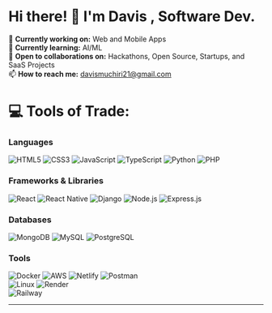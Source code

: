 <!-- [![](https://visitcount.itsvg.in/api?id=Muchiri-cmd&icon=4&color=0)](https://visitcount.itsvg.in)-->

# Hi there! 👋 I'm Davis , Software Dev.

🔭 **Currently working on:** Web and Mobile Apps  
🌱 **Currently learning:** AI/ML  
👯 **Open to collaborations on:** Hackathons, Open Source, Startups, and SaaS Projects  
📫 **How to reach me:** davismuchiri21@gmail.com  

# 💻 Tools of Trade:
### Languages
![HTML5](https://img.shields.io/badge/html5-%23E34F26.svg?style=for-the-badge&logo=html5&logoColor=white) 
![CSS3](https://img.shields.io/badge/css3-%231572B6.svg?style=for-the-badge&logo=css3&logoColor=white) 
![JavaScript](https://img.shields.io/badge/javascript-%23323330.svg?style=for-the-badge&logo=javascript&logoColor=%23F7DF1E) 
![TypeScript](https://img.shields.io/badge/typescript-%23007ACC.svg?style=for-the-badge&logo=typescript&logoColor=white) 
![Python](https://img.shields.io/badge/python-%233776AB.svg?style=for-the-badge&logo=python&logoColor=white) 
![PHP](https://img.shields.io/badge/php-%23777BB4.svg?style=for-the-badge&logo=php&logoColor=white)  

### Frameworks & Libraries
![React](https://img.shields.io/badge/react-%2320232a.svg?style=for-the-badge&logo=react&logoColor=%2361DAFB) 
![React Native](https://img.shields.io/badge/react_native-%2320232a.svg?style=for-the-badge&logo=react&logoColor=%2361DAFB) 
![Django](https://img.shields.io/badge/django-%23092E20.svg?style=for-the-badge&logo=django&logoColor=white) 
![Node.js](https://img.shields.io/badge/node.js-%2343853D.svg?style=for-the-badge&logo=node.js&logoColor=white) 
![Express.js](https://img.shields.io/badge/express.js-%23404d59.svg?style=for-the-badge&logo=express&logoColor=white)

### Databases
![MongoDB](https://img.shields.io/badge/mongodb-%234ea94b.svg?style=for-the-badge&logo=mongodb&logoColor=white) 
![MySQL](https://img.shields.io/badge/mysql-%2300f.svg?style=for-the-badge&logo=mysql&logoColor=white) 
![PostgreSQL](https://img.shields.io/badge/postgresql-%23316192.svg?style=for-the-badge&logo=postgresql&logoColor=white)

### Tools
![Docker](https://img.shields.io/badge/docker-%230db7ed.svg?style=for-the-badge&logo=docker&logoColor=white) 
![AWS](https://img.shields.io/badge/aws-%23232F3E.svg?style=for-the-badge&logo=amazonaws&logoColor=white) 
![Netlify](https://img.shields.io/badge/netlify-%2300C7B7.svg?style=for-the-badge&logo=netlify&logoColor=white) 
![Postman](https://img.shields.io/badge/postman-%23FF6C37.svg?style=for-the-badge&logo=postman&logoColor=white)  
![Linux](https://img.shields.io/badge/linux-FCC624?style=for-the-badge&logo=linux&logoColor=black) 
![Render](https://img.shields.io/badge/render-%232D3B41.svg?style=for-the-badge&logo=render&logoColor=white)  
![Railway](https://img.shields.io/badge/railway-%232C3E50.svg?style=for-the-badge&logo=railway&logoColor=white)

---
<!--
# 📊 GitHub Stats:
![](https://github-readme-stats.vercel.app/api?username=Muchiri-cmd&theme=swift&hide_border=false&include_all_commits=true&count_private=false)  
![](https://github-readme-streak-stats.herokuapp.com/?user=Muchiri-cmd&theme=swift&hide_border=false)  
![](https://github-readme-stats.vercel.app/api/top-langs/?username=Muchiri-cmd&theme=swift&hide_border=false&include_all_commits=true&count_private=false&layout=compact)

---
-->
<!--
### 🔝 Top Contributed Repo:
![](https://github-contributor-stats.vercel.app/api?username=Muchiri-cmd&limit=5&theme=dark&combine_all_yearly_contributions=true)

---
-->
